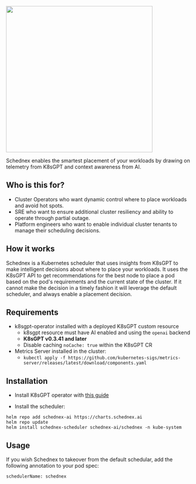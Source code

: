 <img src="images/logo.png" width="400">

Schednex enables the smartest placement of your workloads by drawing on telemetry from K8sGPT and context awareness from AI.

## Who is this for?

- Cluster Operators who want dynamic control where to place workloads and avoid hot spots.
- SRE who want to ensure additional cluster resiliency and ability to operate through partial outage.
- Platform engineers who want to enable individual cluster tenants to manage their scheduling decisions.

## How it works

Schednex is a Kubernetes scheduler that uses insights from K8sGPT to make intelligent decisions about where to place your workloads. It uses the K8sGPT API to get recommendations for the best node to place a pod based on the pod's requirements and the current state of the cluster.
If it cannot make the decision in a timely fashion it will leverage the default scheduler, and always enable a placement decision.

## Requirements

- k8sgpt-operator installed with a deployed K8sGPT custom resource
  - k8sgpt resource must have AI enabled and using the `openai` backend
  - **K8sGPT v0.3.41 and later**
  - Disable caching `noCache: true` within the K8sGPT CR
- Metrics Server installed in the cluster:
  - `kubectl apply -f https://github.com/kubernetes-sigs/metrics-server/releases/latest/download/components.yaml`

## Installation
- Install K8sGPT operator with [this guide](https://github.com/k8sgpt-ai/k8sgpt-operator?tab=readme-ov-file#installation)

- Install the scheduler:
```
helm repo add schednex-ai https://charts.schednex.ai
helm repo update
helm install schednex-scheduler schednex-ai/schednex -n kube-system
```

## Usage

If you wish Schednex to takeover from the default schedular, add the following annotation to your pod spec:
```
schedulerName: schednex
```